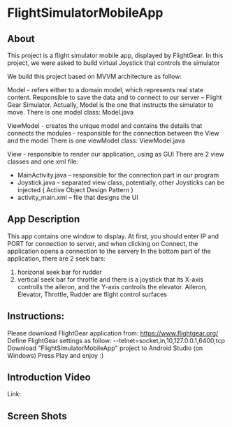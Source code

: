 # FlightSimulatorMobileApp

## About

This project is a flight simulator mobile app, displayed by FlightGear. In this project, we were asked to build virtual Joystick that controls the simulator

We build this project based on MVVM architecture as follow:

Model - refers either to a domain model, which represents real state content. Responsible to save the data and to connect to our server – Flight Gear Simulator. Actually,  Model is the one that instructs the simulator to move.
There is one model class: Model.java

ViewModel - creates the unique model and contains the details that connects the modules - responsible for the connection between the View and the model 
There is one viewModel class: ViewModel.java

View - responsible to render our application, using as GUI
There are 2 view classes and one xml file:
- MainActivity.java – responsible for the connection part in our program
- Joystick.java – separated view class, potentially, other Joysticks can be 	  injected ( Active Object Design Pattern )
- activity_main.xml – file that designs the UI

## App Description
This app contains one window to display.
At first, you should enter IP and PORT for connection to server, and when clicking on Connect,
the application opens a connection to the serverץ
In the bottom part of the application, there are 2 seek bars:
  1. horizonal seek bar for rudder
  2. vertical seek bar for throttle
and there is a joystick that its X-axis controlls the aileron, and the Y-axis controlls the elevator.
Aileron, Elevator, Throttle, Rudder are flight control surfaces

## Instructions:

Please download FlightGear application from: https://www.flightgear.org/
Define FlightGear settings as follow: --telnet=socket,in,10,127.0.0.1,6400,tcp
Download "FlightSimulatorMobileApp" project to Android Studio (on Windows)
Press Play and enjoy :)


## Introduction Video
Link:

## Screen Shots

